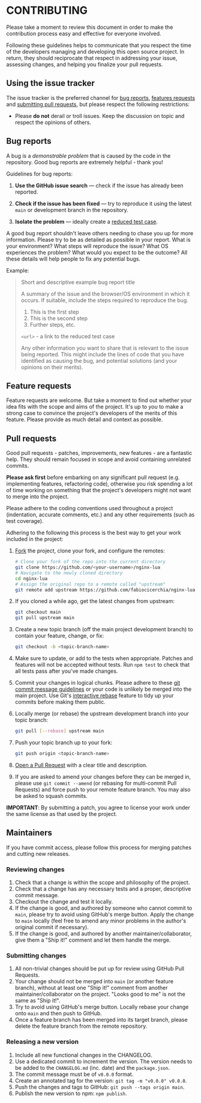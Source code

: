 # CONTRIBUTING

Please take a moment to review this document in order to make the contribution
process easy and effective for everyone involved.

Following these guidelines helps to communicate that you respect the time of
the developers managing and developing this open source project. In return,
they should reciprocate that respect in addressing your issue, assessing
changes, and helping you finalize your pull requests.

## Using the issue tracker

The issue tracker is the preferred channel for [bug reports](#bug-reports),
[features requests](#features-requests) and [submitting pull
requests](#pull-requests), but please respect the following restrictions:

- Please **do not** derail or troll issues. Keep the discussion on topic and
  respect the opinions of others.

## Bug reports

A bug is a _demonstrable problem_ that is caused by the code in the repository.
Good bug reports are extremely helpful - thank you!

Guidelines for bug reports:

1. **Use the GitHub issue search** &mdash; check if the issue has already been
    reported.

2. **Check if the issue has been fixed** &mdash; try to reproduce it using the
    latest `main` or development branch in the repository.

3. **Isolate the problem** &mdash; ideally create a [reduced test
    case](http://css-tricks.com/6263-reduced-test-cases/).

A good bug report shouldn't leave others needing to chase you up for more
information. Please try to be as detailed as possible in your report. What is
your environment? What steps will reproduce the issue? What OS experiences the
problem? What would you expect to be the outcome? All these details will help
people to fix any potential bugs.

Example:

> Short and descriptive example bug report title
>
> A summary of the issue and the browser/OS environment in which it occurs. If
> suitable, include the steps required to reproduce the bug.
>
> 1. This is the first step
> 2. This is the second step
> 3. Further steps, etc.
>
> `<url>` - a link to the reduced test case
>
> Any other information you want to share that is relevant to the issue being
> reported. This might include the lines of code that you have identified as
> causing the bug, and potential solutions (and your opinions on their
> merits).

## Feature requests

Feature requests are welcome. But take a moment to find out whether your idea
fits with the scope and aims of the project. It's up to _you_ to make a strong
case to convince the project's developers of the merits of this feature. Please
provide as much detail and context as possible.

## Pull requests

Good pull requests - patches, improvements, new features - are a fantastic
help. They should remain focused in scope and avoid containing unrelated
commits.

**Please ask first** before embarking on any significant pull request (e.g.
implementing features, refactoring code), otherwise you risk spending a lot of
time working on something that the project's developers might not want to merge
into the project.

Please adhere to the coding conventions used throughout a project (indentation,
accurate comments, etc.) and any other requirements (such as test coverage).

Adhering to the following this process is the best way to get your work
included in the project:

1. [Fork](http://help.github.com/fork-a-repo/) the project, clone your fork,
    and configure the remotes:

    ```bash
    # Clone your fork of the repo into the current directory
    git clone https://github.com/<your-username>/nginx-lua
    # Navigate to the newly cloned directory
    cd nginx-lua
    # Assign the original repo to a remote called "upstream"
    git remote add upstream https://github.com/fabiocicerchia/nginx-lua
    ```

2. If you cloned a while ago, get the latest changes from upstream:

    ```bash
    git checkout main
    git pull upstream main
    ```

3. Create a new topic branch (off the main project development branch) to
    contain your feature, change, or fix:

    ```bash
    git checkout -b <topic-branch-name>
    ```

4. Make sure to update, or add to the tests when appropriate. Patches and
    features will not be accepted without tests. Run `npm test` to check that
    all tests pass after you've made changes.

5. Commit your changes in logical chunks. Please adhere to these [git commit
    message guidelines](http://tbaggery.com/2008/04/19/a-note-about-git-commit-messages.html)
    or your code is unlikely be merged into the main project. Use Git's
    [interactive rebase](https://help.github.com/articles/interactive-rebase)
    feature to tidy up your commits before making them public.

6. Locally merge (or rebase) the upstream development branch into your topic branch:

    ```bash
    git pull [--rebase] upstream main
    ```

7. Push your topic branch up to your fork:

    ```bash
    git push origin <topic-branch-name>
    ```

8. [Open a Pull Request](https://help.github.com/articles/using-pull-requests/)
    with a clear title and description.

9. If you are asked to amend your changes before they can be merged in, please
    use `git commit --amend` (or rebasing for multi-commit Pull Requests) and
    force push to your remote feature branch. You may also be asked to squash
    commits.

**IMPORTANT**: By submitting a patch, you agree to license your work under the
same license as that used by the project.

## Maintainers

If you have commit access, please follow this process for merging patches and cutting new releases.

### Reviewing changes

1. Check that a change is within the scope and philosophy of the project.
2. Check that a change has any necessary tests and a proper, descriptive commit message.
3. Checkout the change and test it locally.
4. If the change is good, and authored by someone who cannot commit to
    `main`, please try to avoid using GitHub's merge button. Apply the change
    to `main` locally (feel free to amend any minor problems in the author's
    original commit if necessary).
5. If the change is good, and authored by another maintainer/collaborator, give
    them a "Ship it!" comment and let them handle the merge.

### Submitting changes

1. All non-trivial changes should be put up for review using GitHub Pull
    Requests.
2. Your change should not be merged into `main` (or another feature branch),
    without at least one "Ship it!" comment from another maintainer/collaborator
    on the project. "Looks good to me" is not the same as "Ship it!".
3. Try to avoid using GitHub's merge button. Locally rebase your change onto
    `main` and then push to GitHub.
4. Once a feature branch has been merged into its target branch, please delete
    the feature branch from the remote repository.

### Releasing a new version

1. Include all new functional changes in the CHANGELOG.
2. Use a dedicated commit to increment the version. The version needs to be
    added to the `CHANGELOG.md` (inc. date) and the `package.json`.
3. The commit message must be of `v0.0.0` format.
4. Create an annotated tag for the version: `git tag -m "v0.0.0" v0.0.0`.
5. Push the changes and tags to GitHub: `git push --tags origin main`.
6. Publish the new version to npm: `npm publish`.
